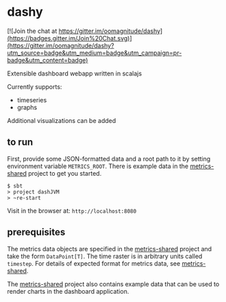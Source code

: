 # dashy

[![Join the chat at https://gitter.im/oomagnitude/dashy](https://badges.gitter.im/Join%20Chat.svg)](https://gitter.im/oomagnitude/dashy?utm_source=badge&utm_medium=badge&utm_campaign=pr-badge&utm_content=badge)

Extensible dashboard webapp written in scalajs

Currently supports:
- timeseries
- graphs

Additional visualizations can be added

## to run

First, provide some JSON-formatted data and a root path to it by setting environment variable `METRICS_ROOT`. There is
example data in the [metrics-shared](https://github.com/oomagnitude/metrics-shared) project to get you started.

```
$ sbt
> project dashJVM
> ~re-start
```

Visit in the browser at: `http://localhost:8080`


## prerequisites

The metrics data objects are specified in the [metrics-shared](https://github.com/oomagnitude/metrics-shared)
project and take the form `DataPoint[T]`. The time raster is in arbitrary units called `timestep`. For details of
expected format for metrics data, see [metrics-shared](https://github.com/oomagnitude/metrics-shared).

The [metrics-shared](https://github.com/oomagnitude/metrics-shared) project also contains example data that can be
used to render charts in the dashboard application.


